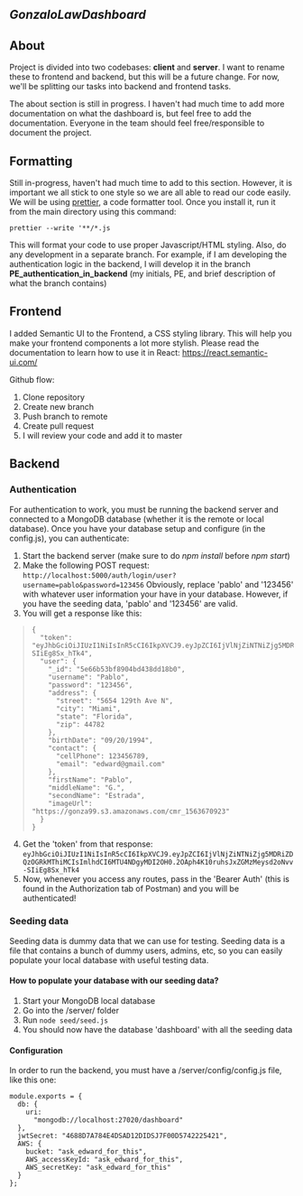 
## _**GonzaloLawDashboard**_

## About

Project is divided into two codebases: **client** and **server**. I want to rename these to frontend and backend, but this will be a future change. For now, we'll be splitting our tasks into backend and frontend tasks.

The about section is still in progress. I haven't had much time to add more documentation on what the dashboard is, but feel free to add the documentation. Everyone in the team should feel free/responsible to document the project.

## Formatting

Still in-progress, haven't had much time to add to this section. However, it is important we all stick to one style so we are all able to read our code easily. We will be using [prettier](https://prettier.io/docs/en/install.html), a code formatter tool. Once you install it, run it from the main directory using this command:

`prettier --write '**/*.js`

This will format your code to use proper Javascript/HTML styling. Also, do any development in a separate branch. For example, if I am developing the authentication logic in the backend, I will develop it in the branch **PE_authentication_in_backend** (my initials, PE, and brief description of what the branch contains)


## Frontend

I added Semantic UI to the Frontend, a CSS styling library. This will help you make your frontend components a lot more stylish. Please read the documentation to learn how to use it in React: https://react.semantic-ui.com/

Github flow:
1. Clone repository
2. Create new branch
3. Push branch to remote
4. Create pull request
5. I will review your code and add it to master

## Backend

### Authentication

For authentication to work, you must be running the backend server and connected to a MongoDB database (whether it is the remote or local database). Once you have your database setup and configure (in the config.js), you can authenticate:

1) Start the backend server (make sure to do *npm install* before *npm start*)
2) Make the following POST request:
`http://localhost:5000/auth/login/user?username=pablo&password=123456`
Obviously, replace 'pablo' and '123456' with whatever user information your have in your database. However, if you have the seeding data, 'pablo' and '123456' are valid.
3) You will get a response like this:

>     {
>       "token": "eyJhbGciOiJIUzI1NiIsInR5cCI6IkpXVCJ9.eyJpZCI6IjVlNjZiNTNiZjg5MDRiZDQzOGRkMThiMCIsImlhdCI6MTU4NDgyMDI2OH0.2OAph4K10ruhsJxZGMzMeysd2oNvv-SIiEg8Sx_hTk4",
>       "user": {
>         "_id": "5e66b53bf8904bd438dd18b0",
>         "username": "Pablo",
>         "password": "123456",
>         "address": {
>           "street": "5654 129th Ave N",
>           "city": "Miami",
>           "state": "Florida",
>           "zip": 44782
>         },
>         "birthDate": "09/20/1994",
>         "contact": {
>           "cellPhone": 123456789,
>           "email": "edward@gmail.com"
>         },
>         "firstName": "Pablo",
>         "middleName": "G.",
>         "secondName": "Estrada",
>         "imageUrl": "https://gonza99.s3.amazonaws.com/cmr_1563670923"
>       }
>     }
4) Get the 'token' from that response: `eyJhbGciOiJIUzI1NiIsInR5cCI6IkpXVCJ9.eyJpZCI6IjVlNjZiNTNiZjg5MDRiZDQzOGRkMThiMCIsImlhdCI6MTU4NDgyMDI2OH0.2OAph4K10ruhsJxZGMzMeysd2oNvv-SIiEg8Sx_hTk4`
5) Now, whenever you access any routes, pass in the 'Bearer Auth' (this is found in the Authorization tab of Postman) and you will be authenticated!



### Seeding data
Seeding data is dummy data that we can use for testing. Seeding data is a file that contains a bunch of dummy users, admins, etc, so you can easily populate your local database with useful testing data.

#### How to populate your database with our seeding data?
1) Start your MongoDB local database
2) Go into the /server/ folder
3) Run `node seed/seed.js`
4) You should now have the database 'dashboard' with all the seeding data

#### Configuration
In order to run the backend, you must have a /server/config/config.js file, like this one:

    module.exports = {
      db: {
        uri:
          "mongodb://localhost:27020/dashboard"
      },
      jwtSecret: "4688D7A784E4DSAD12DIDSJ7F00D5742225421",
      AWS: {
        bucket: "ask_edward_for_this",
        AWS_accessKeyId: "ask_edward_for_this",
        AWS_secretKey: "ask_edward_for_this"
      }
    };
